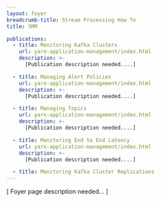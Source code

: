 ```yaml
---
layout: foyer
breadcrumb-title: Stream Processing How To
title: SMM

publications:
  - title: Monitoring Kafka Clusters
    url: yarn-application-management/index.html
    description: >-
      [Publication description needed....]

  - title: Managing Alert Policies
    url: yarn-application-management/index.html
    description: >-
      [Publication description needed....]

  - title: Managing Topics
    url: yarn-application-management/index.html
    description: >-
      [Publication description needed....]

  - title: Monitoring End to End Latency
    url: yarn-application-management/index.html
    description: >-
      [Publication description needed....]

  - title: Monitoring Kafka Cluster Replications
---
```


[ Foyer page description needed... ]
